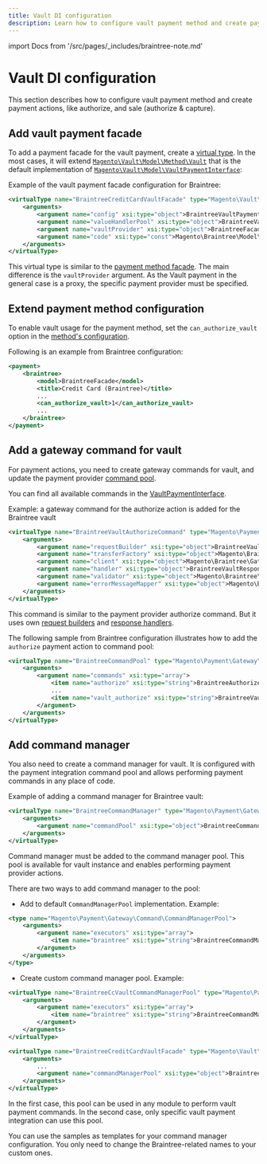 ```yaml
---
title: Vault DI configuration
description: Learn how to configure vault payment method and create payment actions.
---
```


import Docs from '/src/pages/_includes/braintree-note.md'

<Docs />

# Vault DI configuration

This section describes how to configure vault payment method and create payment actions, like authorize, and sale (authorize & capture).

## Add vault payment facade

To add a payment facade for the vault payment, create a [virtual type](../../build/dependency-injection-file.md#virtual-types). In the most cases, it will extend [`Magento\Vault\Model\Method\Vault`](https://github.com/magento/magento2/tree/2.4/app/code/Magento/Vault/Model/Method/Vault.php) that is the default implementation of [`Magento\Vault\Model\VaultPaymentInterface`](https://github.com/magento/magento2/tree/2.4/app/code/Magento/Vault/Model/VaultPaymentInterface.php):

Example of the vault payment facade configuration for Braintree:

```xml
<virtualType name="BraintreeCreditCardVaultFacade" type="Magento\Vault\Model\Method\Vault">
    <arguments>
        <argument name="config" xsi:type="object">BraintreeVaultPaymentConfig</argument>
        <argument name="valueHandlerPool" xsi:type="object">BraintreeVaultPaymentValueHandlerPool</argument>
        <argument name="vaultProvider" xsi:type="object">BraintreeFacade</argument>
        <argument name="code" xsi:type="const">Magento\Braintree\Model\Ui\ConfigProvider::CC_VAULT_CODE</argument>
    </arguments>
</virtualType>
```

This virtual type is similar to the [payment method facade](../base-integration/facade-configuration.md). The main difference is the `vaultProvider` argument. As the Vault payment in the general case is a proxy, the specific payment provider must be specified.

## Extend payment method configuration

To enable vault usage for the payment method, set the `can_authorize_vault` option in the [method's configuration](../base-integration/payment-option-config.md).

Following is an example from Braintree configuration:

```xml
<payment>
    <braintree>
        <model>BraintreeFacade</model>
        <title>Credit Card (Braintree)</title>
        ...
        <can_authorize_vault>1</can_authorize_vault>
        ...
    </braintree>
</payment>
```

## Add a gateway command for vault

For payment actions, you need to create gateway commands for vault, and update the payment provider [command pool](../payment-gateway/command-pool.md).

You can find all available commands in the [VaultPaymentInterface](https://github.com/magento/magento2/tree/2.4/app/code/Magento/Vault/Model/VaultPaymentInterface.php).

Example: a gateway command for the authorize action is added for the Braintree vault

```xml
<virtualType name="BraintreeVaultAuthorizeCommand" type="Magento\Payment\Gateway\Command\GatewayCommand">
    <arguments>
        <argument name="requestBuilder" xsi:type="object">BraintreeVaultAuthorizeRequest</argument>
        <argument name="transferFactory" xsi:type="object">Magento\Braintree\Gateway\Http\TransferFactory</argument>
        <argument name="client" xsi:type="object">Magento\Braintree\Gateway\Http\Client\TransactionSale</argument>
        <argument name="handler" xsi:type="object">BraintreeVaultResponseHandler</argument>
        <argument name="validator" xsi:type="object">Magento\Braintree\Gateway\Validator\ResponseValidator</argument>
        <argument name="errorMessageMapper" xsi:type="object">Magento\Braintree\Gateway\ErrorMapper\VirtualErrorMessageMapper</argument>
    </arguments>
</virtualType>
```

This command is similar to the payment provider authorize command. But it uses own [request builders](../payment-gateway/request-builder.md) and [response handlers](../payment-gateway/response-handler.md).

The following sample from Braintree configuration illustrates how to add the `authorize` payment action to command pool:

```xml
<virtualType name="BraintreeCommandPool" type="Magento\Payment\Gateway\Command\CommandPool">
    <arguments>
        <argument name="commands" xsi:type="array">
            <item name="authorize" xsi:type="string">BraintreeAuthorizeCommand</item>
            ...
            <item name="vault_authorize" xsi:type="string">BraintreeVaultAuthorizeCommand</item>
        </argument>
    </arguments>
</virtualType>
```

## Add command manager

You also need to create a command manager for vault. It is configured with the payment integration command pool and allows performing payment commands in any place of code.

Example of adding a command manager for Braintree vault:

```xml
<virtualType name="BraintreeCommandManager" type="Magento\Payment\Gateway\Command\CommandManager">
    <arguments>
        <argument name="commandPool" xsi:type="object">BraintreeCommandPool</argument>
    </arguments>
</virtualType>
```

Command manager must be added to the command manager pool. This pool is available for vault instance and enables performing payment provider actions.

There are two ways to add command manager to the pool:

-  Add to default `CommandManagerPool` implementation. Example:

```xml
<type name="Magento\Payment\Gateway\Command\CommandManagerPool">
    <arguments>
        <argument name="executors" xsi:type="array">
            <item name="braintree" xsi:type="string">BraintreeCommandManager</item>
        </argument>
    </arguments>
</type>
```

-  Create custom command manager pool. Example:

```xml
<virtualType name="BraintreeCcVaultCommandManagerPool" type="Magento\Payment\Gateway\Command\CommandManagerPool">
    <arguments>
        <argument name="executors" xsi:type="array">
            <item name="braintree" xsi:type="string">BraintreeCommandManager</item>
        </argument>
    </arguments>
</virtualType>

<virtualType name="BraintreeCreditCardVaultFacade" type="Magento\Vault\Model\Method\Vault">
    <arguments>
        ...
        <argument name="commandManagerPool" xsi:type="object">BraintreeCcVaultCommandManagerPool</argument>
    </arguments>
</virtualType>
```

In the first case, this pool can be used in any module to perform vault payment commands. In the second case, only specific vault payment integration can use this pool.

You can use the samples as templates for your command manager configuration. You only need to change the Braintree-related names to your custom ones.
